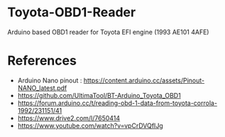 # Toyota-OBD1-Reader
Arduino based OBD1 reader for Toyota EFI engine (1993 AE101 4AFE)


# References
- Arduino Nano pinout : https://content.arduino.cc/assets/Pinout-NANO_latest.pdf
- https://github.com/UltimaTool/BT-Arduino_Toyota_OBD1
- https://forum.arduino.cc/t/reading-obd-1-data-from-toyota-corrola-1992/231151/41
- https://www.drive2.com/l/7650414
- https://www.youtube.com/watch?v=vpCrDVQfIJg
